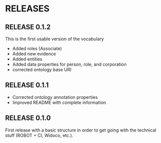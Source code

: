 # RELEASES

## RELEASE 0.1.2

This is the first usable version of the vocabulary

* Added roles (Associate)
* Added new evidence
* Added entities
* Added data properties for person, role, and corporation
* corrected ontology base URI

## RELEASE 0.1.1

* Corrected ontology annotation properties
* Improved README with complete information

## RELEASE 0.1.0

First release with a basic structure in order to get going with the technical stuff (ROBOT + CI, Widoco, etc.).
